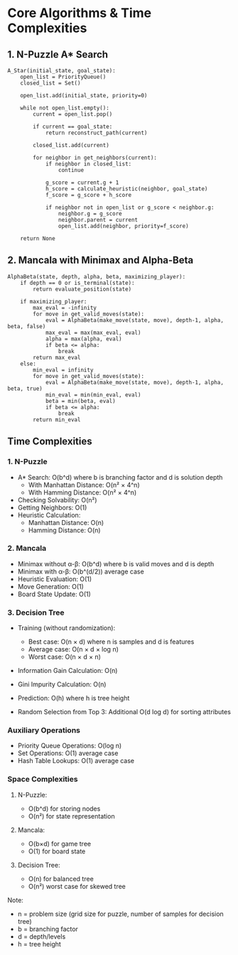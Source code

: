 # Core Algorithms & Time Complexities

## 1. N-Puzzle A* Search
```pseudocode
A_Star(initial_state, goal_state):
    open_list = PriorityQueue()
    closed_list = Set()
    
    open_list.add(initial_state, priority=0)
    
    while not open_list.empty():
        current = open_list.pop()
        
        if current == goal_state:
            return reconstruct_path(current)
            
        closed_list.add(current)
        
        for neighbor in get_neighbors(current):
            if neighbor in closed_list:
                continue
                
            g_score = current.g + 1
            h_score = calculate_heuristic(neighbor, goal_state)
            f_score = g_score + h_score
            
            if neighbor not in open_list or g_score < neighbor.g:
                neighbor.g = g_score
                neighbor.parent = current
                open_list.add(neighbor, priority=f_score)
                
    return None
```

## 2. Mancala with Minimax and Alpha-Beta
```pseudocode
AlphaBeta(state, depth, alpha, beta, maximizing_player):
    if depth == 0 or is_terminal(state):
        return evaluate_position(state)
        
    if maximizing_player:
        max_eval = -infinity
        for move in get_valid_moves(state):
            eval = AlphaBeta(make_move(state, move), depth-1, alpha, beta, false)
            max_eval = max(max_eval, eval)
            alpha = max(alpha, eval)
            if beta <= alpha:
                break
        return max_eval
    else:
        min_eval = infinity
        for move in get_valid_moves(state):
            eval = AlphaBeta(make_move(state, move), depth-1, alpha, beta, true)
            min_eval = min(min_eval, eval)
            beta = min(beta, eval)
            if beta <= alpha:
                break
        return min_eval
```

## Time Complexities

### 1. N-Puzzle
- A* Search: O(b^d) where b is branching factor and d is solution depth
  - With Manhattan Distance: O(n² × 4^n)
  - With Hamming Distance: O(n² × 4^n)
- Checking Solvability: O(n²)
- Getting Neighbors: O(1)
- Heuristic Calculation:
  - Manhattan Distance: O(n)
  - Hamming Distance: O(n)

### 2. Mancala
- Minimax without α-β: O(b^d) where b is valid moves and d is depth
- Minimax with α-β: O(b^(d/2)) average case
- Heuristic Evaluation: O(1)
- Move Generation: O(1)
- Board State Update: O(1)

### 3. Decision Tree
- Training (without randomization):
  - Best case: O(n × d) where n is samples and d is features
  - Average case: O(n × d × log n)
  - Worst case: O(n × d × n)
  
- Information Gain Calculation: O(n)
- Gini Impurity Calculation: O(n)
- Prediction: O(h) where h is tree height
- Random Selection from Top 3: Additional O(d log d) for sorting attributes

### Auxiliary Operations
- Priority Queue Operations: O(log n)
- Set Operations: O(1) average case
- Hash Table Lookups: O(1) average case

### Space Complexities
1. N-Puzzle:
   - O(b^d) for storing nodes
   - O(n²) for state representation

2. Mancala:
   - O(b×d) for game tree
   - O(1) for board state

3. Decision Tree:
   - O(n) for balanced tree
   - O(n²) worst case for skewed tree

Note: 
- n = problem size (grid size for puzzle, number of samples for decision tree)
- b = branching factor
- d = depth/levels
- h = tree height
